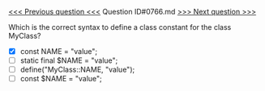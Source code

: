 [<<< Previous question <<<](0765.md)  Question ID#0766.md  [>>> Next question >>>](0767.md) 

Which is the correct syntax to define a class constant for the class MyClass?

- [x] const NAME = "value";
- [ ] static final $NAME = "value";
- [ ] define("MyClass::NAME, "value");
- [ ] const $NAME = "value";
